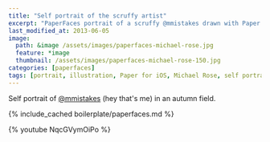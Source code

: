 ```yaml
---
title: "Self portrait of the scruffy artist"
excerpt: "PaperFaces portrait of a scruffy @mmistakes drawn with Paper for iOS on an iPad."
last_modified_at: 2013-06-05
image: 
  path: &image /assets/images/paperfaces-michael-rose.jpg 
  feature: *image
  thumbnail: /assets/images/paperfaces-michael-rose-150.jpg
categories: [paperfaces]
tags: [portrait, illustration, Paper for iOS, Michael Rose, self portrait, beard, time lapse]
---
```


Self portrait of [@mmistakes](https://twitter.com/mmistakes) (hey that's me) in an autumn field.

{% include_cached boilerplate/paperfaces.md %}

{% youtube NqcGVymOiPo %}

